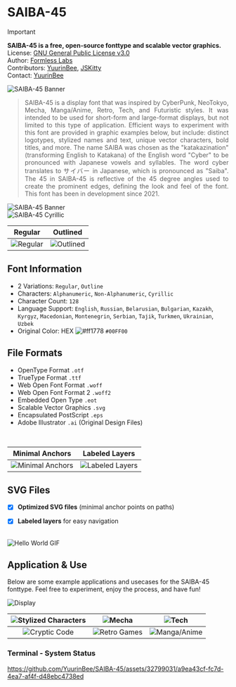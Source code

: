 # SAIBA-45
> [!IMPORTANT]
> **SAIBA-45 is a free, open-source fonttype and scalable vector graphics.**<br>
> License: [GNU General Public License v3.0](https://www.gnu.org/licenses/gpl-3.0.en.html)<br>
> Author: [Formless Labs](https://www.behance.net/formlesslabs)<br>
> Contributors: [YuurinBee](https://github.com/yuurinbee), [JSKitty](https://github.com/jskitty)<br>
> Contact: [YuurinBee](https://twitter.com/YuurinB)<br>

![SAIBA-45 Banner](https://imgur.com/pjRKWFX.png)<br>
> <p align="justify">  SAIBA-45 is a display font that was inspired by CyberPunk, NeoTokyo, Mecha, Manga/Anime, Retro, Tech, and Futuristic styles. It was intended to be used for short-form and large-format displays, but not limited to this type of application. Efficient ways to experiment with this font are provided in graphic examples below, but include: distinct logotypes, stylized names and text, unique vector characters, bold titles, and more. The name SAIBA was chosen as the "katakazination" (transforming English to Katakana) of the English word "Cyber" to be pronounced with Japanese vowels and syllables. The word cyber translates to サイバー in Japanese, which is pronounced as "Saiba". The 45 in SAIBA-45 is reflective of the 45 degree angles used to create the prominent edges, defining the look and feel of the font. This font has been in development since 2021.</p>

![SAIBA-45 Banner](https://imgur.com/tUiLHgg.png)<br>
![SAIBA-45 Cyrillic](https://imgur.com/G7wFxFa.png)<br>

| Regular | Outlined |
| :-: | :-: | 
| ![Regular](https://imgur.com/HunIzjj.png) | ![Outlined](https://imgur.com/50ft6Dl.png)

Font Information
-------
* 2 Variations: `Regular`, `Outline`
* Characters: `Alphanumeric`, `Non-Alphanumeric`, `Cyrillic`
* Character Count: `128`
* Language Support: `English`, `Russian`, `Belarusian`, `Bulgarian`, `Kazakh`, `Kyrgyz`, `Macedonian`, `Montenegrin`, `Serbian`, `Tajik`, `Turkmen`, `Ukrainian`, `Uzbek`
* Original Color: HEX ![#ff1778](https://via.placeholder.com/15/00FF00/000000?text=+) `#00FF00`<br>


File Formats
------
* OpenType Format `.otf`
* TrueType Format `.ttf`
* Web Open Font Format `.woff`
* Web Open Font Format 2 `.woff2`
* Embedded Open Type `.eot`
* Scalable Vector Graphics `.svg`
* Encapsulated PostScript `.eps`
* Adobe Illustrator `.ai` (Original Design Files)<br>
<br>

| Minimal Anchors | Labeled Layers |
| :-: | :-: | 
| ![Minimal Anchors](https://imgur.com/eBgtZut.png) | ![Labeled Layers](https://imgur.com/OdWZ77T.png) <br>

SVG Files
------
- [x] **Optimized SVG files** (minimal anchor points on paths)
- [x] **Labeled layers** for easy navigation<br>


<br>![Hello World GIF](https://media.giphy.com/media/v1.Y2lkPTc5MGI3NjExcGFzN2V6OWtzZjBiNGxwYnFkbnlzMGltNWptZzd6dDVpeHh1cW16MSZlcD12MV9pbnRlcm5hbF9naWZfYnlfaWQmY3Q9Zw/K90moUsqZecFI4gycq/giphy.gif)<br>

Application & Use
------
Below are some example applications and usecases for the SAIBA-45 fonttype. Feel free to experiment, enjoy the process, and have fun!

![Display](https://imgur.com/xeyNaTY.png)


| ![Stylized Characters](https://imgur.com/6pmjxqI.png) | ![Mecha](https://imgur.com/zAzF3H8.png) | ![Tech](https://imgur.com/D8LZ3pT.png)
| :-: | :-: | :-: |
| ![Cryptic Code](https://imgur.com/DCwfB0F.png) | ![Retro Games](https://imgur.com/eainQjQ.png) | ![Manga/Anime](https://imgur.com/ksyqrRy.png)


### Terminal - System Status
https://github.com/YuurinBee/SAIBA-45/assets/32799031/a9ea43cf-fc7d-4ea7-af4f-d48ebc4738ed

